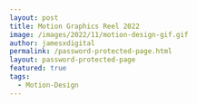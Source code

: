 ```yaml
---
layout: post
title: Motion Graphics Reel 2022
image: /images/2022/11/motion-design-gif.gif
author: jamesxdigital
permalink: /password-protected-page.html
layout: password-protected-page
featured: true
tags:
  - Motion-Design
---
```



